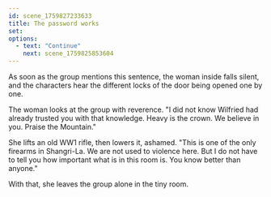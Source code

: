 ```yaml
---
id: scene_1759827233633
title: The password works
set:
options:
  - text: "Continue"
    next: scene_1759825853604
---
```


As soon as the group mentions this sentence, the woman inside falls silent, and the characters hear the different locks of the door being opened one by one.

The woman looks at the group with reverence. "I did not know Wilfried had already trusted you with that knowledge. Heavy is the crown. We believe in you. Praise the Mountain."

She lifts an old WW1 rifle, then lowers it, ashamed. "This is one of the only firearms in Shangri-La. We are not used to violence here. But I do not have to tell you how important what is in this room is. You know better than anyone."

With that, she leaves the group alone in the tiny room.